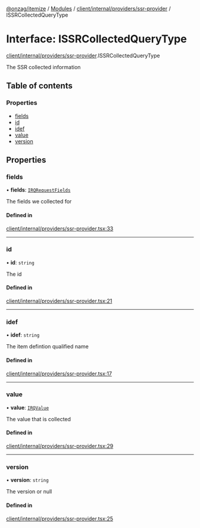 [@onzag/itemize](../README.md) / [Modules](../modules.md) / [client/internal/providers/ssr-provider](../modules/client_internal_providers_ssr_provider.md) / ISSRCollectedQueryType

# Interface: ISSRCollectedQueryType

[client/internal/providers/ssr-provider](../modules/client_internal_providers_ssr_provider.md).ISSRCollectedQueryType

The SSR collected information

## Table of contents

### Properties

- [fields](client_internal_providers_ssr_provider.ISSRCollectedQueryType.md#fields)
- [id](client_internal_providers_ssr_provider.ISSRCollectedQueryType.md#id)
- [idef](client_internal_providers_ssr_provider.ISSRCollectedQueryType.md#idef)
- [value](client_internal_providers_ssr_provider.ISSRCollectedQueryType.md#value)
- [version](client_internal_providers_ssr_provider.ISSRCollectedQueryType.md#version)

## Properties

### fields

• **fields**: [`IRQRequestFields`](rq_querier.IRQRequestFields.md)

The fields we collected for

#### Defined in

[client/internal/providers/ssr-provider.tsx:33](https://github.com/onzag/itemize/blob/59702dd5/client/internal/providers/ssr-provider.tsx#L33)

___

### id

• **id**: `string`

The id

#### Defined in

[client/internal/providers/ssr-provider.tsx:21](https://github.com/onzag/itemize/blob/59702dd5/client/internal/providers/ssr-provider.tsx#L21)

___

### idef

• **idef**: `string`

The item defintion qualified name

#### Defined in

[client/internal/providers/ssr-provider.tsx:17](https://github.com/onzag/itemize/blob/59702dd5/client/internal/providers/ssr-provider.tsx#L17)

___

### value

• **value**: [`IRQValue`](rq_querier.IRQValue.md)

The value that is collected

#### Defined in

[client/internal/providers/ssr-provider.tsx:29](https://github.com/onzag/itemize/blob/59702dd5/client/internal/providers/ssr-provider.tsx#L29)

___

### version

• **version**: `string`

The version or null

#### Defined in

[client/internal/providers/ssr-provider.tsx:25](https://github.com/onzag/itemize/blob/59702dd5/client/internal/providers/ssr-provider.tsx#L25)

